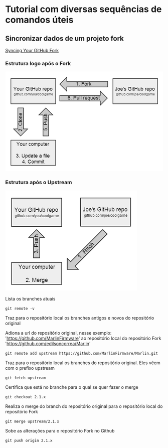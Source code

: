 # Tutorial com diversas sequências de comandos úteis

## Sincronizar dados de um projeto fork

[Syncing Your GitHub Fork](https://www.youtube.com/watch?v=-zvHQXnBO6c)

### Estrutura logo após o Fork
![Diagrama](/github1.png "Diagrama")

### Estrutura após o Upstream
![Diagrama2](/github2.png "Diagrama 2")

Lista os branches atuais
````
git remote -v
````

Traz para o repositório local os branches antigos e novos do repositório original

Adiona a url do repositório original, nesse exemplo: 'https://github.com/MarlinFirmware' ao repositório local do repositório Fork 'https://github.com/edilsoncorrea/Marlin'
````
git remote add upstream https://github.com/MarlinFirmware/Marlin.git
````

Traz para o repositório local os branches do repositório original.
Eles vêem com o prefixo upstream
````
git fetch upstream
````

Certifica que está no branche para o qual se quer fazer o merge
````
git checkout 2.1.x
````

Realiza o merge do branch do repositório original para o repositório local do repositório Fork
````
git merge upstream/2.1.x
````

Sobe as alterações para o repositório Fork no Github
````
git push origin 2.1.x
````
